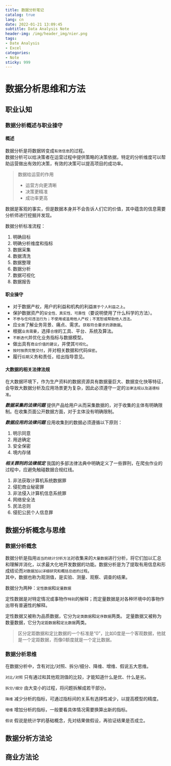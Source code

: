 ```yaml
---
title: 数据分析笔记
catalog: true
lang: cn
date: 2022-01-21 13:09:45
subtitle: Data Analysis Note
header-img: /img/header_img/nier.png
tags:
- Date Analysis
- Excel
categories:
- Note
sticky: 999
---
```


# 数据分析思维和方法

## 职业认知

### 数据分析概述与职业操守

#### 概述

数据分析是将数据转变成`有效信息`的过程。  
数据分析可以给决策者在运营过程中提供策略的决策依据，特定的分析维度可以帮助运营做出有效的决策，有效的决策可以提高项目的成功率。

> 数据给运营的作用
> + 运营方向更清晰
> + 决策更精准
> + 成功率更高

数据是客观的事实，但是数据本身并不会告诉人们它的价值，其中蕴含的信息需要分析师进行挖掘并发现。

数据分析标准流程：  
1. 明确目标
2. 明确分析维度和指标
3. 数据采集
4. 数据清洗
5. 数据整理
6. 数据分析
7. 数据可视化
8. 数据报告

#### 职业操守

+ 对于数据产权，用户的利益和机构的利益`置于个人利益之上`。
+ 保护数据资产的`安全性、真实性、可靠性`（要说明使用了什么科学的方法）。
+ `不参与任何违法行为；不使用或滥用他人产权；不宽恕或帮助他人违法。`
+ 应`全面`了解业务背景、痛点、需求。`获取符合要求的源数据`。
+ 根据`业务需要`，选择`合理`的工具、平台、系统及算法。
+ `不断迭代`并优化业务指标与数据模型。
+ 做出具有`商业价值的建议`，并使其`可视化`。
+ `按时按质完整交付`，并对相关数据和代码`保密`。
+ 履行`后期`义务和责任，给出指导意见。

#### 大数据的相关法律法规

在大数据环境下，作为生产资料的数据资源具有数据量巨大、数据变化快等特征，会导致大数据分析及应用场景更为复杂，因此必须遵守一定的`法律法规以及道德标准`。

***数据采集的法律问题***
提供产品给用户从而采集数据的，对于收集的主体有明确限制。在收集页面公开数据方面，对于主体没有明确限制。

***数据应用的法律问题***
应用收集到的数据必须遵循以下原则：  
1. 明示同意
2. 用途确定
3. 安全保密
4. 境内存储

***相关罪刑的法律规定***
我国的多部法律法典中明确定义了一些罪刑，在爬虫作业的过程中，应避免触碰数据合规红线。
1. 非法获取计算机系统数据罪
2. 侵犯商业秘密罪
3. 非法侵入计算机信息系统罪
4. 网络安全法
5. 民法总则
6. 侵犯公民个人信息罪

## 数据分析概念与思维

### 数据分析概念
数据分析是指用`适当的统计分析方法`对收集来的`大量数据`进行分析，将它们加以汇总和理解并消化，以求最大化地开发数据的功能。数据分析是为了提取有用信息和形成结论而`对数据加以详细研究和概括总结的过程`。  
其中，数据也称为观测值，是实验、测量、观察、调查的结果。

数据分为两种：`定性数据`和`定量数据`

定性数据是对特定情况或事物作`特别`的解释；而定量数据是对各种环境中的事物作出带有普遍性的解释。

定性数据又被称为品质数据，它分为`定类数据`和`定序数据`两类。
定量数据又被称为数量数据，它分为`定距数据`和`定比数据`两类。
> 区分定距数据和定比数据的一个标准是“0”，比如0度是一个客观数据，他就是一个定距数据，而像0额度就是一个定比数据。

### 数据分析思维

在数据分析中，含有对比/对照、拆分/细分、降维、增维、假说五大思维。

`对比/对照`
只有通过和其他观测值的比较，才能知道什么是优、什么是劣。

`拆分/细分`
由大变小的过程，将问题拆解成若干部分。

`降维`
减少分析的指标，可通过指标间的关系有选择性减少，以提高模型的精度。

`增维`
增加分析的指标，一般要看具体情况需要换算出新的指标。

`假说`
假说是统计学的基础概念，先对结果做假设，再验证结果是否成立。

## 数据分析方法论

## 商业方法论


